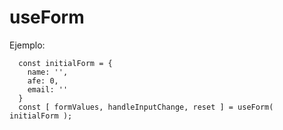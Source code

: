 # useForm

Ejemplo:
````
  const initialForm = {
    name: '',
    afe: 0,
    email: ''
  }
  const [ formValues, handleInputChange, reset ] = useForm( initialForm );

````